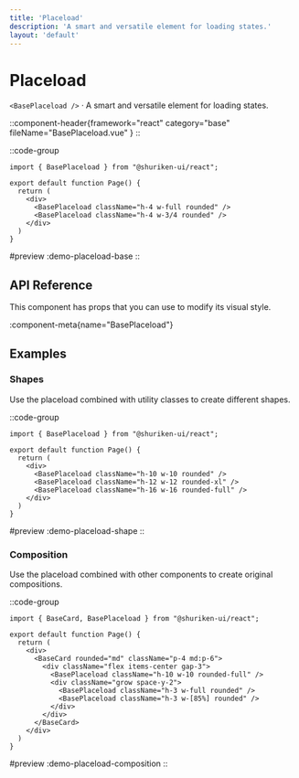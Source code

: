 ```yaml
---
title: 'Placeload'
description: 'A smart and versatile element for loading states.'
layout: 'default'
---
```


# Placeload

`<BasePlaceload />` · A smart and versatile element for loading states.

::component-header{framework="react" category="base" fileName="BasePlaceload.vue" }
::

::code-group

```tsx [DemoPlaceloadBase.tsx]
import { BasePlaceload } from "@shuriken-ui/react";

export default function Page() {
  return (
    <div>
      <BasePlaceload className="h-4 w-full rounded" />
      <BasePlaceload className="h-4 w-3/4 rounded" />
    </div>
  )
}
```

#preview
:demo-placeload-base
::


## API Reference

This component has props that you can use to modify its visual style.

:component-meta{name="BasePlaceload"}

## Examples

### Shapes

Use the placeload combined with utility classes to create different shapes.

::code-group

```tsx [DemoPlaceloadShape.tsx]
import { BasePlaceload } from "@shuriken-ui/react";

export default function Page() {
  return (
    <div>
      <BasePlaceload className="h-10 w-10 rounded" />
      <BasePlaceload className="h-12 w-12 rounded-xl" />
      <BasePlaceload className="h-16 w-16 rounded-full" />
    </div>
  )
}
```

#preview
:demo-placeload-shape
::

### Composition

Use the placeload combined with other components to create original compositions.

::code-group

```tsx [DemoPlaceloadComposition.tsx]
import { BaseCard, BasePlaceload } from "@shuriken-ui/react";

export default function Page() {
  return (
    <div>
      <BaseCard rounded="md" className="p-4 md:p-6">
        <div className="flex items-center gap-3">
          <BasePlaceload className="h-10 w-10 rounded-full" />
          <div className="grow space-y-2">
            <BasePlaceload className="h-3 w-full rounded" />
            <BasePlaceload className="h-3 w-[85%] rounded" />
          </div>
        </div>
      </BaseCard>
    </div>
  )
}
```

#preview
:demo-placeload-composition
::

